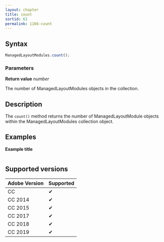 ```yaml
---
layout: chapter
title: count
sortid: 61
permalink: 1166-count
---
```

## Syntax

```javascript
ManagedLayoutModules.count();
```

### Parameters

**Return value** *number*

The number of ManagedLayoutModules objects in the collection.

## Description

The `count()` method returns the number of ManagedLayoutModule objects within the ManagedLayoutModules collection object.

## Examples

**Example title**

```javascript

```

## Supported versions

| Adobe Version | Supported |
|---------------|---------|
| CC            | ✔       |
| CC 2014       | ✔       |
| CC 2015       | ✔       |
| CC 2017       | ✔       |
| CC 2018       | ✔       |
| CC 2019       | ✔       |